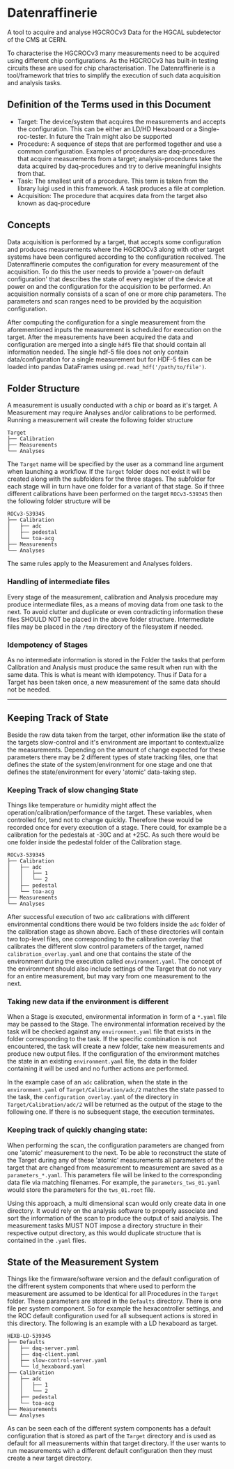 # Datenraffinerie

A tool to acquire and analyse HGCROCv3 Data for the HGCAL subdetector of the CMS at CERN.

To characterise the HGCROCv3 many measurements need to be acquired using different chip configurations. As the HGCROCv3 has built-in testing circuits
these are used for chip characterisation. The Datenraffinerie is a tool/framework that tries to simplify the execution of such data acquisition and
analysis tasks.

## Definition of the Terms used in this Document
- Target: The device/system that acquires the measurements and accepts the configuration. This can be either an LD/HD Hexaboard or a
Single-roc-tester. In future the Train might also be supported
- Procedure: A sequence of steps that are performed together and use a common configuration. Examples of procedures are daq-procedures that acquire
measurements from a target; analysis-procedures take the data acquired by daq-procedures and try to derive meaningful insights from that.
- Task: The smallest unit of a procedure. This term is taken from the library luigi used in this framework. A task produces a file at completion.
- Acquisition: The procedure that acquires data from the target also known as daq-procedure

## Concepts
Data acquisition is performed by a target, that accepts some configuration and produces measurements where the HGCROCv3 along with other target
systems have been configured according to the configuration received. The Datenraffinerie computes the configuration for every measurement of the
acquisition. To do this the user needs to provide a 'power-on default configuration' that describes the state of every register of the device at power
on and the configuration for the acquisition to be performed. An acquisition normally consists of a scan of one or more chip parameters. The
parameters and scan ranges need to be provided by the acquisition configuration.

After computing the configuration for a single measurement from the aforementioned inputs the measurement is scheduled for execution on the target.
After the measurements have been acquired the data and configuration are merged into a single `hdf5` file that should contain all information needed.
The single hdf-5 file does not only contain data/configuration for a single measurement but for 
HDF-5 files can be loaded into pandas DataFrames using `pd.read_hdf('/path/to/file')`.




## Folder Structure
A measurement is usually conducted with a chip or board as it's target. A Measurement may require Analyses and/or calibrations to be performed.
Running a measurement will create the following folder structure
```
Target
├── Calibration
├── Measurements
└── Analyses
```
The `Target` name will be specified by the user as a command line argument when launching a workflow. If the `Target` folder does not exist it will be
created along with the subfolders for the three stages. The subfolder for each stage will in turn have one folder for a variant of that stage.
So if three different calibrations have been performed on the target `ROCv3-539345` then the following folder structure will be
```
ROCv3-539345
├── Calibration
│   ├── adc
│   ├── pedestal
│   └── toa-acg
├── Measurements
└── Analyses
```
The same rules apply to the Measurement and Analyses folders.

### Handling of intermediate files
Every stage of the measurement, calibration and Analysis procedure may produce intermediate files, as a means of moving data from one task to the
next. To avoid clutter and duplicate or even contradicting information these files SHOULD NOT be placed in the above folder structure.
Intermediate files may be placed in the `/tmp` directory of the filesystem if needed.

### Idempotency of Stages
As no intermediate information is stored in the Folder the tasks that perform Calibration and Analysis must produce the same result when run with the
same data. This is what is meant with idempotency. Thus if Data for a Target has been taken once, a new measurement of the same data should not be needed.

---
## Keeping Track of State
Beside the raw data taken from the target, other information like the state of the targets slow-control  and it's environment are important to contextualize the
measurements. Depending on the amount of change expected for these parameters there may be 2 different types of state tracking files, one that defines
the state of the system/environment for one stage and one that defines the state/environment for every 'atomic' data-taking step.

### Keeping Track of slow changing State
Things like temperature or humidity might affect the operation/calibration/performance of the target. These variables, when controlled for, tend not
to change quickly. Therefore these would be recorded once for every execution of a stage. There could, for example be a calibration for the pedestals
at -30C and at +25C. As such there would be one folder inside the pedestal folder of the Calibration stage.
```
ROCv3-539345
├── Calibration
│   ├── adc
│   │   ├── 1
│   │   └── 2
│   ├── pedestal
│   └── toa-acg
├── Measurements
└── Analyses
```

After successful execution of two `adc` calibrations with different environmental conditions there would be two folders inside the `adc` folder of the
calibration stage as shown above. Each of these directories will contain two top-level files, one corresponding to the calibration overlay that calibrates
the different slow control parameters of the target, named `calibration_overlay.yaml` and one that contains the state of the environment during the
execution called `environment.yaml`. The concept of the environment should also include settings of the Target that do not vary for an entire
measurement, but may vary from one measurement to the next.

### Taking new data if the environment is different
When a Stage is executed, environmental information in form of a `*.yaml` file may be passed to the Stage.
The environmental information received by the task will be checked against any `environment.yaml` file that exists in the folder corresponding to the task.
If the specific combination is not encountered, the task will create a new folder, take new measurements and produce new output files.
If the configuration of the environment matches the state in an existing `environment.yaml` file, the data in the folder containing it will be used and no
further actions are performed.

In the example case of an `adc` calibration, when the state in the `environment.yaml` of `Target/Calibration/adc/2` matches the state passed to the task,
the `configuration_overlay.yaml` of the directory in `Target/Calibration/adc/2` will be returned as the output of the stage to the following one.
If there is no subsequent stage, the execution terminates.

### Keeping track of quickly changing state:
When performing the scan, the configuration parameters are changed from one 'atomic' measurement to the next. To be able to reconstruct the state of
the Target during any of these 'atomic' measurements all parameters of the target that are changed from measurement to measurement are saved as a
`parameters_*.yaml`. This parameters file will be linked to the corresponding data file via matching filenames. For example, the
`parameters_tws_01.yaml` would store the parameters for the `tws_01.root` file.

Using this approach, a multi dimensional scan would only create data in one directory. It would rely on the analysis software to properly associate
and sort the information of the scan to produce the output of said analysis. The measurement tasks MUST NOT impose a directory structure in their
respective output directory, as this would duplicate structure that is contained in the `.yaml` files.

## State of the Measurement System
Things like the firmware/software version and the default configuration of the diffrerent system components that where used to perform the measurement
are assumed to be Identical for all Procedures in the `Target` folder. These parameters are stored in the `Defaults` directory. There is one file per
system component. So for example the hexacontroller settings, and the ROC default configuration used for all subsequent actions is stored in this
directory. The following is an example with a LD hexaboard as target.
```
HEXB-LD-539345
├── Defaults
│   ├── daq-server.yaml
│   ├── daq-client.yaml
│   ├── slow-control-server.yaml
│   └── ld_hexaboard.yaml
├── Calibration
│   ├── adc
│   │   ├── 1
│   │   └── 2
│   ├── pedestal
│   └── toa-acg
├── Measurements
└── Analyses
```

As can be seen each of the different system components has a default configuration that is stored as part of the `Target` directory and is used as
default for all measurements within that target directory. If the user wants to run measurements with a different default configuration then they must
create a new target directory.
